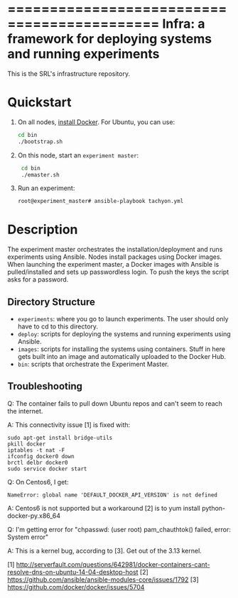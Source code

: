 ============================================
Infra: a framework for deploying systems and running experiments
============================================

This is the SRL's infrastructure repository. 

Quickstart
==========

1. On all nodes, [install Docker](https://docs.docker.com/installation). For Ubuntu, you can use:

    ```bash
    cd bin
    ./bootstrap.sh
    ```

2. On this node, start an ``experiment master``:

    ```bash
     cd bin
     ./emaster.sh
     ```

3. Run an experiment:

    ```bash
    root@experiment_master# ansible-playbook tachyon.yml
    ```

Description
===========

The experiment master orchestrates the installation/deployment and runs experiments using Ansible. Nodes install packages using Docker images. When launching the experiment master, a Docker images with Ansible is pulled/installed and sets up passwordless login. To push the keys the script asks for a password.

Directory Structure
-------------------

- ``experiments``: where you go to launch experiments. The user should only have to cd to this directory.
- ``deploy``: scripts for deploying the systems and running experiments using Ansible.
- ``images``: scripts for installing the systems using containers. Stuff in here gets built into an image and automatically uploaded to the Docker Hub.
- ``bin``: scripts that orchestrate the Experiment Master.

Troubleshooting
---
Q: The container fails to pull down Ubuntu repos and can't seem to reach the internet.

A: This connectivity issue [1] is fixed with:

    sudo apt-get install bridge-utils
    pkill docker
    iptables -t nat -F
    ifconfig docker0 down
    brctl delbr docker0
    sudo service docker start

Q: On Centos6, I get:

    NameError: global name 'DEFAULT_DOCKER_API_VERSION' is not defined

A: Centos6 is not supported but a workaround [2] is to yum install python-docker-py.x86_64

Q: I'm getting error for "chpasswd: (user root) pam_chauthtok() failed, error: System error"

A: This is a kernel bug, according to [3]. Get out of the 3.13 kernel.

[1] http://serverfault.com/questions/642981/docker-containers-cant-resolve-dns-on-ubuntu-14-04-desktop-host
[2] https://github.com/ansible/ansible-modules-core/issues/1792
[3] https://github.com/docker/docker/issues/5704
